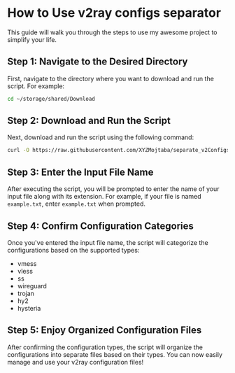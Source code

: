 # How to Use v2ray configs separator

This guide will walk you through the steps to use my awesome project to simplify your life.

## Step 1: Navigate to the Desired Directory

First, navigate to the directory where you want to download and run the script. For example:

```bash
cd ~/storage/shared/Download
```

## Step 2: Download and Run the Script

Next, download and run the script using the following command:

```bash
curl -O https://raw.githubusercontent.com/XYZMojtaba/separate_v2Configs/main/my_script.sh && bash ./my_script.sh
```

## Step 3: Enter the Input File Name

After executing the script, you will be prompted to enter the name of your input file along with its extension. For example, if your file is named `example.txt`, enter `example.txt` when prompted.

## Step 4: Confirm Configuration Categories

Once you've entered the input file name, the script will categorize the configurations based on the supported types:

- vmess
- vless
- ss
- wireguard
- trojan
- hy2
- hysteria

## Step 5: Enjoy Organized Configuration Files

After confirming the configuration types, the script will organize the configurations into separate files based on their types. You can now easily manage and use your v2ray configuration files!
